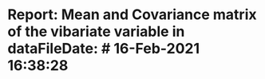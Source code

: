 # Report: Mean and Covariance matrix of the vibariate variable in dataFileDate: #                                                       16-Feb-2021 16:38:28  #
